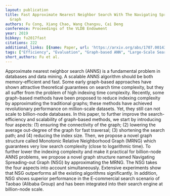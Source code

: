 ```yaml
---
layout: publication
title: Fast Approximate Nearest Neighbor Search With The Navigating Spreading-out
  Graph
authors: Fu Cong, Xiang Chao, Wang Changxu, Cai Deng
conference: Proceedings of the VLDB Endowment
year: 2019
bibkey: fu2017fast
citations: 222
additional_links: [{name: Paper, url: 'https://arxiv.org/abs/1707.00143'}]
tags: ["Efficiency", "Evaluation", "Graph-based ANN", "Large-Scale Search", "Scalability", "Similarity Search"]
short_authors: Fu et al.
---
```

Approximate nearest neighbor search (ANNS) is a fundamental problem in databases and data mining. A scalable ANNS algorithm should be both memory-efficient and fast. Some early graph-based approaches have shown attractive theoretical guarantees on search time complexity, but they all suffer from the problem of high indexing time complexity. Recently, some graph-based methods have been proposed to reduce indexing complexity by approximating the traditional graphs; these methods have achieved revolutionary performance on million-scale datasets. Yet, they still can not scale to billion-node databases. In this paper, to further improve the search-efficiency and scalability of graph-based methods, we start by introducing four aspects: (1) ensuring the connectivity of the graph; (2) lowering the average out-degree of the graph for fast traversal; (3) shortening the search path; and (4) reducing the index size. Then, we propose a novel graph structure called Monotonic Relative Neighborhood Graph (MRNG) which guarantees very low search complexity (close to logarithmic time). To further lower the indexing complexity and make it practical for billion-node ANNS problems, we propose a novel graph structure named Navigating Spreading-out Graph (NSG) by approximating the MRNG. The NSG takes the four aspects into account simultaneously. Extensive experiments show that NSG outperforms all the existing algorithms significantly. In addition, NSG shows superior performance in the E-commercial search scenario of Taobao (Alibaba Group) and has been integrated into their search engine at billion-node scale.